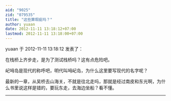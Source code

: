```yaml
---
aid: "9025"
zid: "079535"
title: "这些算瑕疵吗？"
author: yuaan
date: 2012-11-11 13:18:12+07:00
lastmod: 2012-11-11 13:18:00+07:00
---
```


yuaan 于 2012-11-11 13:18:12 发表了：

在栈桥上齐步走，是为了测试栈桥吗？这有点危险吧。

屺坶岛是现代的称呼吧，明代叫坶屺岛，为什么这里要写现代的名字呢？

最新的一章，从吴桥去山海关，不就是往北走吗，那就是经过南皮和东光啊，为什么书里说这样是错的，要玩东走，去海边坐船？看不懂。

---
